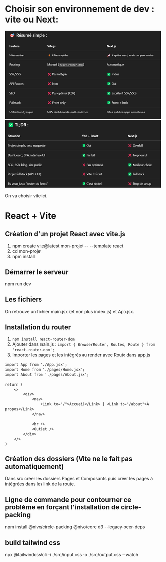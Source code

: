 # Choisir son environnement de dev : vite ou Next:
![Choisir entre vite et next](/src/assets/image.png)
![Choisir entre vite et next suite](/src/assets/image-1.png)

On va choisir vite ici.


# React + Vite

## Création d'un projet React avec vite.js 
1. npm create vite@latest mon-projet -- --template react
2. cd mon-projet
3. npm install 

## Démarrer le serveur
npm run dev

## Les fichiers
On retrouve un fichier main.jsx (et non plus index.js) et App.jsx.

## Installation du router
1. ```npm install react-router-dom```
2. Ajouter dans main.js : 
```import { BrowserRouter, Routes, Route } from 'react-router-dom';```
3. Importer les pages et les intégrés au render avec Route dans app.js
```
import App from './App.jsx';
import Home from './pages/Home.jsx';
import About from './pages/About.jsx';

return (
    <>
        <div>
            <nav>
                <Link to="/">Accueil</Link> | <Link to="/about">À propos</Link>
            </nav>
            
            <hr />
            <Outlet /> 
        </div>
    </>
)
```

## Création des dossiers (Vite ne le fait pas automatiquement)
Dans src créer les dossiers Pages et Composants puis créer les pages à intégrées dans les link de la route.


## Ligne de commande pour contourner ce problème en forçant l'installation de circle-packing
npm install @nivo/circle-packing @nivo/core d3 --legacy-peer-deps


## build tailwind css
npx @tailwindcss/cli -i ./src/input.css -o ./src/output.css --watch